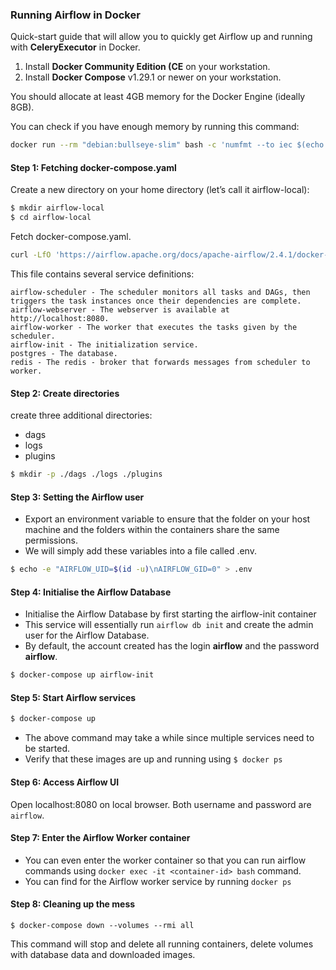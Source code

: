 ### Running Airflow in Docker

Quick-start guide that will allow you to quickly get Airflow up and running with __CeleryExecutor__ in Docker.

1. Install __Docker Community Edition (CE__ on your workstation.
2. Install __Docker Compose__ v1.29.1 or newer on your workstation.

You should allocate at least 4GB memory for the Docker Engine (ideally 8GB).

You can check if you have enough memory by running this command:
```bash
docker run --rm "debian:bullseye-slim" bash -c 'numfmt --to iec $(echo $(($(getconf _PHYS_PAGES) * $(getconf PAGE_SIZE))))'
```

#### Step 1: Fetching docker-compose.yaml

Create a new directory on your home directory (let’s call it airflow-local):
```bash
$ mkdir airflow-local
$ cd airflow-local
```

Fetch docker-compose.yaml.

```bash
curl -LfO 'https://airflow.apache.org/docs/apache-airflow/2.4.1/docker-compose.yaml'
```

This file contains several service definitions:
```text
airflow-scheduler - The scheduler monitors all tasks and DAGs, then triggers the task instances once their dependencies are complete.
airflow-webserver - The webserver is available at http://localhost:8080.
airflow-worker - The worker that executes the tasks given by the scheduler.
airflow-init - The initialization service.
postgres - The database.
redis - The redis - broker that forwards messages from scheduler to worker.
```
#### Step 2: Create directories
create three additional directories:
* dags
* logs
* plugins

```bash
$ mkdir -p ./dags ./logs ./plugins
```

#### Step 3: Setting the Airflow user
- Export an environment variable to ensure that the folder on your host machine and the folders within the containers share the same permissions. 
- We will simply add these variables into a file called .env.
```bash
$ echo -e "AIRFLOW_UID=$(id -u)\nAIRFLOW_GID=0" > .env
```
#### Step 4: Initialise the Airflow Database
- Initialise the Airflow Database by first starting the airflow-init container
- This service will essentially run ```airflow db init``` and create the admin user for the Airflow Database.
- By default, the account created has the login __airflow__ and the password __airflow__.
```bash
$ docker-compose up airflow-init
```
#### Step 5: Start Airflow services

```bash
$ docker-compose up
```
- The above command may take a while since multiple services need to be started.
- Verify that these images are up and running using ``` $ docker ps ```

#### Step 6: Access Airflow UI

Open localhost:8080 on local browser. Both username and password are ``` airflow ```.

#### Step 7: Enter the Airflow Worker container
- You can even enter the worker container so that you can run airflow commands using ``` docker exec -it <container-id> bash ```  command. 
- You can find <container-id> for the Airflow worker service by running ``` docker ps ```

#### Step 8: Cleaning up the mess
  ```
  $ docker-compose down --volumes --rmi all
  
  ```
  This command will stop and delete all running containers, delete volumes with database data and downloaded images.

